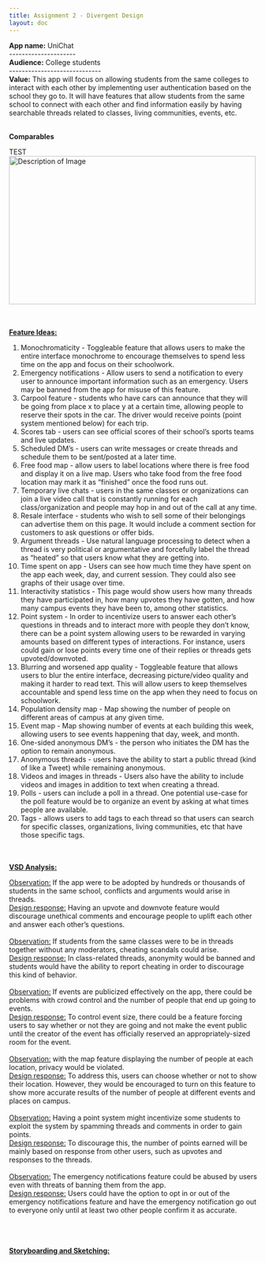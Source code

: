 ```yaml
---
title: Assignment 2 - Divergent Design
layout: doc
---
```


**App name:** UniChat <br>
---------------------<br>
**Audience:** College students <br>
-----------------------------<br>
**Value:** This app will focus on allowing students from the same colleges to interact with each other by implementing user authentication based on the school they go to. It will have features that allow students from the same school to connect with each other and find information easily by having searchable threads related to classes, living communities, events, etc.
<br><br>

**Comparables**

TEST
<img src="C:\Documents\espn-1.png" alt="Description of Image" width="500" height="300">

<br><br>
<u><b>Feature Ideas:</b></u>

<ol>
  <li>Monochromaticity - Toggleable feature that allows users to make the entire interface monochrome to encourage themselves to spend less time on the app and focus on their schoolwork.</li>
  <li>Emergency notifications - Allow users to send a notification to every user to announce important information such as an emergency. Users may be banned from the app for misuse of this feature.</li>
  <li>Carpool feature - students who have cars can announce that they will be going from place x to place y at a certain time, allowing people to reserve their spots in the car. The driver would receive points (point system mentioned below) for each trip.</li>
  <li>Scores tab - users can see official scores of their school’s sports teams and live updates.</li>
  <li>Scheduled DM’s - users can write messages or create threads and schedule them to be sent/posted at a later time.</li>
  <li>Free food map - allow users to label locations where there is free food and display it on a live map. Users who take food from the free food location may mark it as “finished” once the food runs out.</li>
  <li>Temporary live chats - users in the same classes or organizations can join a live video call that is constantly running for each class/organization and people may hop in and out of the call at any time.</li>
  <li>Resale interface - students who wish to sell some of their belongings can advertise them on this page. It would include a comment section for customers to ask questions or offer bids.</li>
  <li>Argument threads - Use natural language processing to detect when a thread is very political or argumentative and forcefully label the thread as “heated” so that users know what they are getting into.</li>
  <li>Time spent on app - Users can see how much time they have spent on the app each week, day, and current session. They could also see graphs of their usage over time.</li>
  <li>Interactivity statistics - This page would show users how many threads they have participated in, how many upvotes they have gotten, and how many campus events they have been to, among other statistics.</li>
  <li>Point system - In order to incentivize users to answer each other’s questions in threads and to interact more with people they don’t know, there can be a point system allowing users to be rewarded in varying amounts based on different types of interactions. For instance, users could gain or lose points every time one of their replies or threads gets upvoted/downvoted.</li>
  <li>Blurring and worsened app quality - Toggleable feature that allows users to blur the entire interface, decreasing picture/video quality and making it harder to read text. This will allow users to keep themselves accountable and spend less time on the app when they need to focus on schoolwork.</li>
  <li>Population density map - Map showing the number of people on different areas of campus at any given time.</li>
  <li>Event map - Map showing number of events at each building this week, allowing users to see events happening that day, week, and month.</li>
  <li>One-sided anonymous DM’s - the person who initiates the DM has the option to remain anonymous.</li>
  <li>Anonymous threads - users have the ability to start a public thread (kind of like a Tweet) while remaining anonymous.</li>
  <li>Videos and images in threads - Users also have the ability to include videos and images in addition to text when creating a thread.</li>
  <li>Polls - users can include a poll in a thread. One potential use-case for the poll feature would be to organize an event by asking at what times people are available.</li>
  <li>Tags - allows users to add tags to each thread so that users can search for specific classes, organizations, living communities, etc that have those specific tags.</li>
</ol>

<br><br>
<u><b>VSD Analysis:</b></u>

<u>Observation:</u> If the app were to be adopted by hundreds or thousands of students in the same school, conflicts and arguments would arise in threads. <br>
<u>Design response:</u> Having an upvote and downvote feature would discourage unethical comments and encourage people to uplift each other and answer each other’s questions.
<br><br>
<u>Observation:</u> If students from the same classes were to be in threads together without any moderators, cheating scandals could arise. <br>
<u>Design response:</u> In class-related threads, anonymity would be banned and students would have the ability to report cheating in order to discourage this kind of behavior.
<br><br>
<u>Observation:</u> If events are publicized effectively on the app, there could be problems with crowd control and the number of people that end up going to events. <br>
<u>Design response:</u> To control event size, there could be a feature forcing users to say whether or not they are going and not make the event public until the creator of the event has officially reserved an appropriately-sized room for the event.
<br><br>
<u>Observation:</u> with the map feature displaying the number of people at each location, privacy would be violated. <br>
<u>Design response:</u> To address this, users can choose whether or not to show their location. However, they would be encouraged to turn on this feature to show more accurate results of the number of people at different events and places on campus.
<br><br>
<u>Observation:</u> Having a point system might incentivize some students to exploit the system by spamming threads and comments in order to gain points. <br>
<u>Design response:</u> To discourage this, the number of points earned will be mainly based on response from other users, such as upvotes and responses to the threads.
<br><br>
<u>Observation:</u> The emergency notifications feature could be abused by users even with threats of banning them from the app. <br>
<u>Design response:</u> Users could have the option to opt in or out of the emergency notifications feature and have the emergency notification go out to everyone only until at least two other people confirm it as accurate.
<br><br>

<br><br>
<u><b>Storyboarding and Sketching:</b></u>

